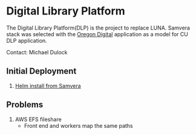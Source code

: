 # Digital Library Platform

The Digital Library Platform(DLP) is the project to replace LUNA. Samvera stack was selected with the [Oregon Digital](https://www.oregondigital.org/catalog?) application as a model for CU DLP application. 

Contact: Michael Dulock

## Initial Deployment

1. [Helm install from Samvera](https://github.com/samvera/hyrax/tree/main/chart/hyrax)

## Problems

1. AWS EFS fileshare 
    * Front end and workers map the same paths
